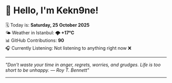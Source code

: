 # 👋 Hello, I'm Kekn9ne!

🗓️ Today is: **Saturday, 25 October 2025**  
🌤️ Weather in Istanbul: **🌩  +17°C**  
📊 GitHub Contributions: **90**  
🎧 Currently Listening: Not listening to anything right now ❌

---

_"Don't waste your time in anger, regrets, worries, and grudges. Life is too short to be unhappy. — *Roy T. Bennett*"_

---
